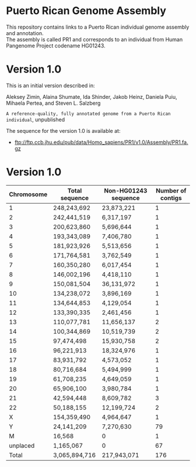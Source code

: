 # Puerto Rican Genome Assembly
This repository contains links to a Puerto Rican individual genome assembly and annotation.  
The assembly is called PR1 and corresponds to an individual from Human Pangenome Project codename HG01243.

# Version 1.0
This is an initial version described in:

Aleksey Zimin, Alaina Shumate, Ida Shinder, Jakob Heinz, Daniela Puiu, Mihaela Pertea, and Steven L. Salzberg

`A reference-quality, fully annotated genome from a Puerto Rican individual`, unpublished

The sequence for the version 1.0 is available at:

* ftp://ftp.ccb.jhu.edu/pub/data/Homo_sapiens/PR1/v1.0/Assembly/PR1.fa.gz

# Version 1.0

|Chromosome|Total sequence|Non-HG01243 sequence|Number of contigs|
|----|----|----|----|
|1|248,243,692|23,873,221|1|
|2|242,441,519|6,317,197|1|
|3|200,623,860|5,696,644|1|
|4|193,343,089|7,406,780|1|
|5|181,923,926|5,513,656|1|
|6|171,764,581|3,762,549|1|
|7|160,350,280|6,017,454|1|
|8|146,002,196|4,418,110|1|
|9|150,081,504|36,131,972|1|
|10|134,238,072|3,896,169|1|
|11|134,644,853|4,129,054|1|
|12|133,390,335|2,461,456|1|
|13|110,077,781|11,656,137|2|
|14|100,344,869|10,519,739|2|
|15|97,474,498|15,930,758|2||
|16|96,221,913|18,324,976|1|
|17|83,931,792|4,573,052|1|
|18|80,716,684|5,494,999|1|
|19|61,708,235|4,649,059|1|
|20|65,906,100|3,980,784|1|
|21|42,594,448|8,609,782|3|
|22|50,188,155|12,199,724|2|
|X|154,359,490|4,964,647|1|
|Y|24,141,209|7,270,630|79|
|M|16,568|0|1|
|unplaced|1,165,067|0|67|
|Total|3,065,894,716|217,943,071|176||

